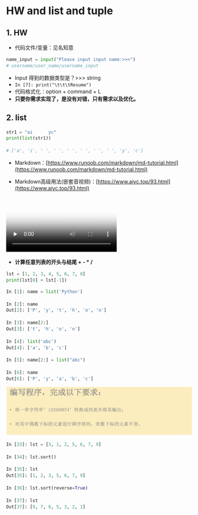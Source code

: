 # HW and list and tuple

## 1. HW

- 代码文件/变量：见名知意

```python
name_input = input("Please input input name:>>>")
# username/user_name/username_input
```

- Input 得到的数据类型是？>>> string
- `In [7]: print("\t\t\tResume")`
- 代码格式化：option + command + L
- **只要你需求实现了，是没有对错，只有需求以及优化。**



## 2. list

```python
str1 = "ai      yc"
print(list(str1))

# ['a', 'i', ' ', ' ', ' ', ' ', ' ', ' ', 'y', 'c']
```

- Markdown：[https://www.runoob.com/markdown/md-tutorial.html](https://www.runoob.com/markdown/md-tutorial.html)

- Markdown高级用法(嵌套音视频)：[https://www.aiyc.top/93.html](https://www.aiyc.top/93.html)

<video id="video" controls="" preload="none" poster="http://img.blog.fandong.me/2017-08-26-Markdown-Advance-Video.jpg">
      <source id="mp4" src="http://img.blog.fandong.me/2017-08-26-Markdown-Advance-Video.mp4" type="video/mp4">
      </video>

- **计算任意列表的开头与结尾 + - * /**

```python
lst = [1, 2, 3, 4, 5, 6, 7, 8]
print(lst[0] + lst[-1])
```

```python
In [1]: name = list('Python')

In [2]: name
Out[2]: ['P', 'y', 't', 'h', 'o', 'n']

In [3]: name[2:]
Out[3]: ['t', 'h', 'o', 'n']

In [4]: list('abc')
Out[4]: ['a', 'b', 'c']

In [5]: name[2:] = list("abc")

In [6]: name
Out[6]: ['P', 'y', 'a', 'b', 'c']
```

![image-20210616225346810](README.assets/image-20210616225346810.png)

```python
In [33]: lst = [3, 1, 2, 5, 6, 7, 9]

In [34]: lst.sort()

In [35]: lst
Out[35]: [1, 2, 3, 5, 6, 7, 9]

In [36]: lst.sort(reverse=True)

In [37]: lst
Out[37]: [9, 7, 6, 5, 3, 2, 1]
```

